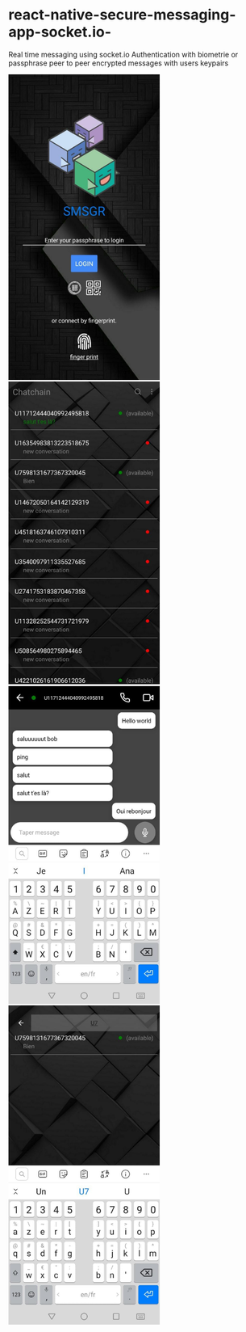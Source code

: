 # react-native-secure-messaging-app-socket.io-
Real time messaging using socket.io 
Authentication with biometrie or passphrase
peer to peer encrypted messages with users keypairs

<img src="/images/Login.jpg" width="300">
<img src="/images/Home.jpeg" width="300">
<img src="/images/Chat.jpeg" width="300">
<img src="/images/AutoSearch.jpeg" width="300">
<!-- ![GitHub Logo](/images/Login.jpg) -->
<!-- Format: ![Alt Text](url) -->

